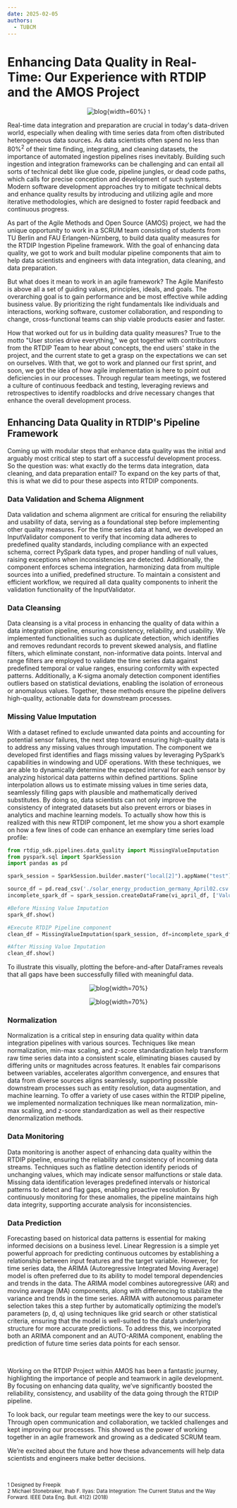 ```yaml
---
date: 2025-02-05
authors:
  - TUBCM
---
```


# Enhancing Data Quality in Real-Time: Our Experience with RTDIP and the AMOS Project

<center>

![blog](../images/agile.svg){width=60%}
<small>1</small>
</center>

Real-time data integration and preparation are crucial in today's data-driven world, especially when dealing with time series data from often distributed heterogeneous data sources. As data scientists often spend no less than 80%<sup>2</sup> of their time finding, integrating, and cleaning datasets, the importance of automated ingestion pipelines rises inevitably. Building such ingestion and integration frameworks can be challenging and can entail all sorts of technical debt like glue code, pipeline jungles, or dead code paths, which calls for precise conception and development of such systems. Modern software development approaches try to mitigate technical debts and enhance quality results by introducing and utilizing agile and more iterative methodologies, which are designed to foster rapid feedback and continuous progress.

<!-- more -->

As part of the Agile Methods and Open Source (AMOS) project, we had the unique opportunity to work in a SCRUM team consisting of students from TU Berlin and FAU Erlangen-Nürnberg, to build data quality measures for the RTDIP Ingestion Pipeline framework. With the goal of enhancing data quality, we got to work and built modular pipeline components that aim to help data scientists and engineers with data integration, data cleaning, and data preparation.

But what does it mean to work in an agile framework? The Agile Manifesto is above all a set of guiding values, principles, ideals, and goals. The overarching goal is to gain performance and be most effective while adding business value. By prioritizing the right fundamentals like individuals and interactions, working software, customer collaboration, and responding to change, cross-functional teams can ship viable products easier and faster.

How that worked out for us in building data quality measures? True to the motto "User stories drive everything," we got together with contributors from the RTDIP Team to hear about concepts, the end users' stake in the project, and the current state to get a grasp on the expectations we can set on ourselves. With that, we got to work and planned our first sprint, and soon, we got the idea of how agile implementation is here to point out deficiencies in our processes. Through regular team meetings, we fostered a culture of continuous feedback and testing, leveraging reviews and retrospectives to identify roadblocks and drive necessary changes that enhance the overall development process.

## Enhancing Data Quality in RTDIP's Pipeline Framework

Coming up with modular steps that enhance data quality was the initial and arguably most critical step to start off a successful development process. So the question was: what exactly do the terms data integration, data cleaning, and data preparation entail? To expand on the key parts of that, this is what we did to pour these aspects into RTDIP components.

### Data Validation and Schema Alignment

Data validation and schema alignment are critical for ensuring the reliability and usability of data, serving as a foundational step before implementing other quality measures. For the time series data at hand, we developed an InputValidator component to verify that incoming data adheres to predefined quality standards, including compliance with an expected schema, correct PySpark data types, and proper handling of null values, raising exceptions when inconsistencies are detected. Additionally, the component enforces schema integration, harmonizing data from multiple sources into a unified, predefined structure. To maintain a consistent and efficient workflow, we required all data quality components to inherit the validation functionality of the InputValidator.

### Data Cleansing

Data cleansing is a vital process in enhancing the quality of data within a data integration pipeline, ensuring consistency, reliability, and usability. We implemented functionalities such as duplicate detection, which identifies and removes redundant records to prevent skewed analysis, and flatline filters, which eliminate constant, non-informative data points. Interval and range filters are employed to validate the time series data against predefined temporal or value ranges, ensuring conformity with expected patterns. Additionally, a K-sigma anomaly detection component identifies outliers based on statistical deviations, enabling the isolation of erroneous or anomalous values. Together, these methods ensure the pipeline delivers high-quality, actionable data for downstream processes.

### Missing Value Imputation

With a dataset refined to exclude unwanted data points and accounting for potential sensor failures, the next step toward ensuring high-quality data is to address any missing values through imputation. The component we developed first identifies and flags missing values by leveraging PySpark’s capabilities in windowing and UDF operations. With these techniques, we are able to dynamically determine the expected interval for each sensor by analyzing historical data patterns within defined partitions. Spline interpolation allows us to estimate missing values in time series data, seamlessly filling gaps with plausible and mathematically derived substitutes. By doing so, data scientists can not only improve the consistency of integrated datasets but also prevent errors or biases in analytics and machine learning models.
To actually show how this is realized with this new RTDIP component, let me show you a short example on how a few lines of code can enhance an exemplary time series load profile:
```python
from rtdip_sdk.pipelines.data_quality import MissingValueImputation
from pyspark.sql import SparkSession
import pandas as pd

spark_session = SparkSession.builder.master("local[2]").appName("test").getOrCreate()

source_df = pd.read_csv('./solar_energy_production_germany_April02.csv')
incomplete_spark_df = spark_session.createDataFrame(vi_april_df, ['Value', 'EventTime', 'TagName', 'Status'])

#Before Missing Value Imputation
spark_df.show()

#Execute RTDIP Pipeline component
clean_df = MissingValueImputation(spark_session, df=incomplete_spark_df).filter_data()

#After Missing Value Imputation
clean_df.show()
```
To illustrate this visually, plotting the before-and-after DataFrames reveals that all gaps have been successfully filled with meaningful data.

<center>

![blog](../images/amos_mvi_raw.png){width=70%}

![blog](../images/amos_mvi.png){width=70%}

</center>


### Normalization

Normalization is a critical step in ensuring data quality within data integration pipelines with various sources. Techniques like mean normalization, min-max scaling, and z-score standardization help transform raw time series data into a consistent scale, eliminating biases caused by differing units or magnitudes across features. It enables fair comparisons between variables, accelerates algorithm convergence, and ensures that data from diverse sources aligns seamlessly, supporting possible downstream processes such as entity resolution, data augmentation, and machine learning. To offer a variety of use cases within the RTDIP pipeline, we implemented normalization techniques like mean normalization, min-max scaling, and z-score standardization as well as their respective denormalization methods.

### Data Monitoring

Data monitoring is another aspect of enhancing data quality within the RTDIP pipeline, ensuring the reliability and consistency of incoming data streams. Techniques such as flatline detection identify periods of unchanging values, which may indicate sensor malfunctions or stale data. Missing data identification leverages predefined intervals or historical patterns to detect and flag gaps, enabling proactive resolution. By continuously monitoring for these anomalies, the pipeline maintains high data integrity, supporting accurate analysis for inconsistencies.

### Data Prediction

Forecasting based on historical data patterns is essential for making informed decisions on a business level. Linear Regression is a simple yet powerful approach for predicting continuous outcomes by establishing a relationship between input features and the target variable. However, for time series data, the ARIMA (Autoregressive Integrated Moving Average) model is often preferred due to its ability to model temporal dependencies and trends in the data. The ARIMA model combines autoregressive (AR) and moving average (MA) components, along with differencing to stabilize the variance and trends in the time series. ARIMA with autonomous parameter selection takes this a step further by automatically optimizing the model’s parameters (p, d, q) using techniques like grid search or other statistical criteria, ensuring that the model is well-suited to the data’s underlying structure for more accurate predictions. To address this, we incorporated both an ARIMA component and an AUTO-ARIMA component, enabling the prediction of future time series data points for each sensor.

<br>

Working on the RTDIP Project within AMOS has been a fantastic journey, highlighting the importance of people and teamwork in agile development. By focusing on enhancing data quality, we’ve significantly boosted the reliability, consistency, and usability of the data going through the RTDIP pipeline.

To look back, our regular team meetings were the key to our success. Through open communication and collaboration, we tackled challenges and kept improving our processes. This showed us the power of working together in an agile framework and growing as a dedicated SCRUM team.

We’re excited about the future and how these advancements will help data scientists and engineers make better decisions.

<br>

<small>1 Designed by Freepik</small><br>
<small>2 Michael Stonebraker, Ihab F. Ilyas: Data Integration: The Current Status and the Way Forward. IEEE Data Eng. Bull. 41(2) (2018)</small>